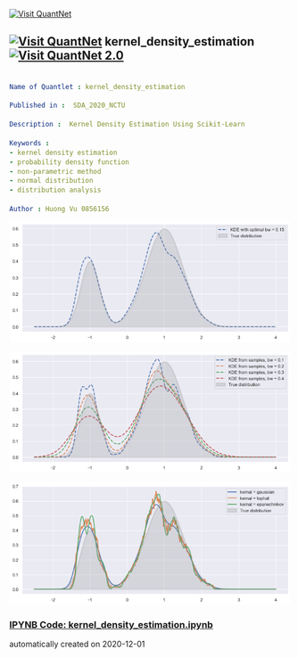 [<img src="https://github.com/QuantLet/Styleguide-and-FAQ/blob/master/pictures/banner.png" width="888" alt="Visit QuantNet">](http://quantlet.de/)

## [<img src="https://github.com/QuantLet/Styleguide-and-FAQ/blob/master/pictures/qloqo.png" alt="Visit QuantNet">](http://quantlet.de/) **kernel_density_estimation** [<img src="https://github.com/QuantLet/Styleguide-and-FAQ/blob/master/pictures/QN2.png" width="60" alt="Visit QuantNet 2.0">](http://quantlet.de/)

```yaml

Name of Quantlet : kernel_density_estimation

Published in :  SDA_2020_NCTU

Description :  Kernel Density Estimation Using Scikit-Learn

Keywords : 
- kernel density estimation
- probability density function
- non-parametric method
- normal distribution
- distribution analysis

Author : Huong Vu 0856156

```

![Picture1](kde_optimalbandwidth.png)

![Picture2](kde_variousbandwidth.png)

![Picture3](kde_variouskernel.png)

### [IPYNB Code: kernel_density_estimation.ipynb](kernel_density_estimation.ipynb)


automatically created on 2020-12-01